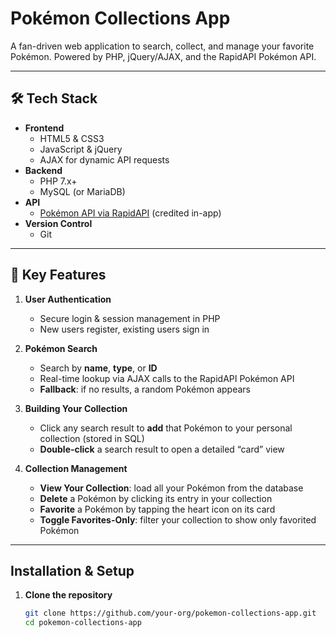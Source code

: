 # Pokémon Collections App

A fan-driven web application to search, collect, and manage your favorite Pokémon. Powered by PHP, jQuery/AJAX, and the RapidAPI Pokémon API.

---

## 🛠 Tech Stack

- **Frontend**  
  - HTML5 & CSS3  
  - JavaScript & jQuery  
  - AJAX for dynamic API requests  
- **Backend**  
  - PHP 7.x+  
  - MySQL (or MariaDB)  
- **API**  
  - [Pokémon API via RapidAPI](https://rapidapi.com/) (credited in-app)  
- **Version Control**  
  - Git  

---

## 🚀 Key Features

1. **User Authentication**  
   - Secure login & session management in PHP  
   - New users register, existing users sign in  

2. **Pokémon Search**  
   - Search by **name**, **type**, or **ID**  
   - Real-time lookup via AJAX calls to the RapidAPI Pokémon API  
   - **Fallback**: if no results, a random Pokémon appears  

3. **Building Your Collection**  
   - Click any search result to **add** that Pokémon to your personal collection (stored in SQL)  
   - **Double-click** a search result to open a detailed “card” view  

4. **Collection Management**  
   - **View Your Collection**: load all your Pokémon from the database  
   - **Delete** a Pokémon by clicking its entry in your collection  
   - **Favorite** a Pokémon by tapping the heart icon on its card  
   - **Toggle Favorites-Only**: filter your collection to show only favorited Pokémon  
---
##  Installation & Setup

1. **Clone the repository**  
   ```bash
   git clone https://github.com/your-org/pokemon-collections-app.git
   cd pokemon-collections-app
  
